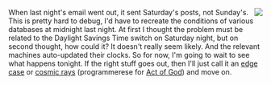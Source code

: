 <img src="http://scripting.com/images/2020/01/13/davesCoffee.png" border="0" align="right">When last night's email went out, it sent Saturday's posts, not Sunday's. This is pretty hard to debug, I'd have to recreate the conditions of various databases at midnight last night. At first I thought the problem must be related to the Daylight Savings Time switch on Saturday night, but on second thought, how could it? It doesn't really seem likely. And the relevant machines auto-updated their clocks. So for now, I'm going to wait to see what happens tonight. If the right stuff goes out, then I'll just call it an <a href="https://en.wikipedia.org/wiki/Edge_case">edge case</a> or <a href="https://en.wikipedia.org/wiki/Cosmic_ray">cosmic rays</a> (programmerese for <a href="https://en.wikipedia.org/wiki/Act_of_God">Act of God</a>) and move on.  
